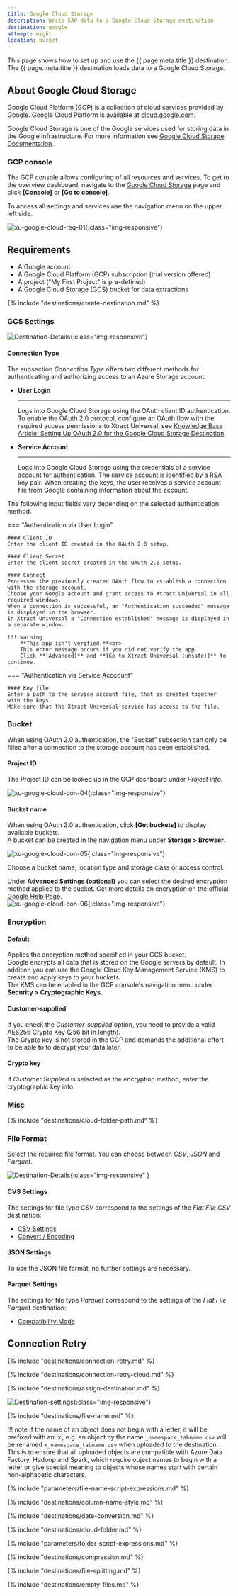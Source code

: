 ```yaml
---
title: Google Cloud Storage
description: Write SAP data to a Google Cloud Storage destination
destination: google
attempt: eight
location: bucket
---
```


This page shows how to set up and use the {{ page.meta.title }} destination. 
The {{ page.meta.title }} destination loads data to a Google Cloud Storage.

## About Google Cloud Storage
Google Cloud Platform (GCP) is a collection of cloud services provided by Google.
Google Cloud Platform is available at [cloud.google.com](https://cloud.google.com).

Google Cloud Storage is one of the Google services used for storing data in the Google infrastructure.
For more information see [Google Cloud Storage Documentation](https://cloud.google.com/storage/docs#docs).

### GCP console
The GCP console allows configuring of all resources and services. 
To get to the overview dashboard, navigate to the [Google Cloud Storage](https://cloud.google.com/storage) page and click **[Console]** or **[Go to console]**. 

To access all settings and services use the navigation menu on the upper left side.

![xu-google-cloud-req-01](../../assets/images/documentation/destinations/googlecloudstorage/xu-google-cloud-req-01.png){:class="img-responsive"}
 
## Requirements 

- A Google account
- A Google Cloud Platform (GCP) subscription (trial version offered)
- A project ("My First Project" is pre-defined)
- A Google Cloud Storage (GCS) bucket for data extractions

{% include "destinations/create-destination.md" %}

### GCS Settings

![Destination-Details](../../assets/images/documentation/destinations/googlecloudstorage/destination-details_1.png){:class="img-responsive"}

#### Connection Type


The subsection *Connection Type* offers two different methods for authenticating and authorizing access to an Azure Storage account:

<div class="grid cards" markdown>

-   __User Login__

    ---

    Logs into Google Cloud Storage using the OAuth client ID authentication. 
	To enable the OAuth 2.0 protocol, configure an OAuth flow with the required access permissions to Xtract Universal, see [Knowledge Base Article: Setting Up OAuth 2.0 for the Google Cloud Storage Destination](../../knowledge-base/google-cloud-storage-oauth.md).

-   __Service Account__

    ---

    Logs into Google Cloud Storage using the credentials of a service account for authentication.
	The service account is identified by a RSA key pair. 
	When creating the keys, the user receives a service account file from Google containing information about the account.

</div>

The following input fields vary depending on the selected authentication method.

=== "Authentication via User Login"

	#### Client ID
	Enter the client ID created in the OAuth 2.0 setup. 
	
	#### Client Secret
	Enter the client secret created in the OAuth 2.0 setup. 

	#### Connect
	Processes the previously created OAuth flow to establish a connection with the storage account.
	Choose your Google account and grant access to Xtract Universal in all required windows. 
	When a connection is successful, an "Authentication succeeded" message is displayed in the browser. 
	In Xtract Universal a "Connection established" message is displayed in a separate window.   
	
	!!! warning
		**This app isn't verified.**<br>
		This error message occurs if you did not verify the app. 
		Click **[Advanced]** and **[Go to Xtract Universal (unsafe)]** to continue. 

=== "Authentication via Service Acccount"

	#### Key file	
	Enter a path to the service account file, that is created together with the keys. 
	Make sure that the Xtract Universal service has access to the file. 

### Bucket
When using OAuth 2.0 authentication, the "Bucket" subsection can only be filled after a connection to the storage account has been established.

#### Project ID
The Project ID can be looked up in the GCP dashboard under *Project info*.

![xu-google-cloud-con-04](../../assets/images/documentation/destinations/googlecloudstorage/xu-google-cloud-con-04.png){:class="img-responsive"}

#### Bucket name
When using OAuth 2.0 authentication, click **[Get buckets]** to display available buckets.<br>
A bucket can be created in the navigation menu under **Storage > Browser**.

![xu-google-cloud-con-05](../../assets/images/documentation/destinations/googlecloudstorage/xu-google-cloud-con-05.png){:class="img-responsive"}

Choose a bucket name, location type and storage class or access control. 

Under **Advanced Settings (optional)** you can select the desired encryption method applied to the bucket. Get more details on encryption on the official [Google Help Page](https://cloud.google.com/storage/docs/encryption).      
![xu-google-cloud-con-06](../../assets/images/documentation/destinations/googlecloudstorage/xu-google-cloud-con-06.png){:class="img-responsive"}


### Encryption

#### Default
Applies the encryption method specified in your GCS bucket. <br>
Google encrypts all data that is stored on the Google servers by default. In addition you can use the Google Cloud Key Management Service (KMS) to create and apply keys to your buckets. <br>
The KMS can be enabled in the GCP console's navigation menu under **Security > Cryptographic Keys**.

#### Customer-supplied
If you check the *Customer-supplied* option, you need to provide a valid AES256 Crypto Key (256 bit in length). <br>
The Crypto key is not stored in the GCP and demands the additional effort to be able to to decrypt your data later. 

#### Crypto key
If *Customer Supplied* is selected as the encryption method, enter the cryptographic key into.

### Misc

{% include "destinations/cloud-folder-path.md" %}


### File Format

Select the required file format. You can choose between *CSV*, *JSON* and *Parquet*.

![Destination-Details](../../assets/images/documentation/destinations/googlecloudstorage/destination-details_2.png){:class="img-responsive" }

#### CVS Settings

The settings for file type *CSV* correspond to the settings of the *Flat File CSV* destination:

- [CSV Settings](csv-flat-file.md/#csv-settings)
- [Convert / Encoding](csv-flat-file.md/#convert-encoding)

#### JSON Settings

To use the JSON file format, no further settings are necessary.

#### Parquet Settings

The settings for file type *Parquet* correspond to the settings of the *Flat File Parquet* destination:

- [Compatibility Mode](parquet.md/#compatibility-mode)


## Connection Retry

{% include "destinations/connection-retry.md" %}

{% include "destinations/connection-retry-cloud.md" %}

{% include "destinations/assign-destination.md" %}

![Destination-settings](../../assets/images/documentation/destinations/googlecloudstorage/destination-settings.png){:class="img-responsive"}

{% include "destinations/file-name.md" %}

!!! note 
	If the name of an object does not begin with a letter, it will be prefixed with an ‘x’, e.g. an object by the name `_namespace_tabname.csv` will be renamed `x_namespace_tabname.csv` when uploaded to the destination.
	This is to ensure that all uploaded objects are compatible with Azure Data Factory, Hadoop and Spark, which require object names to begin with a letter or give special meaning to objects whose names start with certain non-alphabetic characters. 

{% include "parameters/file-name-script-expressions.md" %}

{% include "destinations/column-name-style.md" %}

{% include "destinations/date-conversion.md" %}

{% include "destinations/cloud-folder.md" %}

{% include "parameters/folder-script-expressions.md" %}

{% include "destinations/compression.md" %}

{% include "destinations/file-splitting.md" %}

{% include "destinations/empty-files.md" %}


